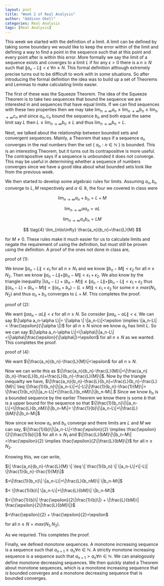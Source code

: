 ```yaml
---
layout: post
title: "Week 2 of Real Analysis"
author: "Addison Okell"
categories: Real Analysis
tags: [Real Analysis]
---
```


This week we started with the definition of a limit. A limit can be defined by taking some boundary we would like to keep the error within of the limit and defining a way to find a point in the sequence such that at this point and every point after is within this error. More formally we say the limit of a sequence exists and coverges to a limit $L$ if for any $\epsilon > 0$ there is a $n \geq N$ such that $\|a_n-L\|< \epsilon \ \forall n \geq N$. This formal definition although extremely precise turns out to be difficult to work with in some situations. So after introducing the formal definition the idea was to build up a set of Theorems and Lemmas to make calculating limits easier. 

The first of these was the Squeeze Theorem. The idea of the Squeeze Theorem is to take two sequences that bound the sequence we are interested in and sequences that have equal limits. If we can find sequences with these two properties then we may take $\lim_{n\to\infty} a_n \leq \lim_{n\to\infty} b_n \leq \lim_{n\to\infty} c_n$ and since $a_n, c_n$ bound the sequence $b_n$ and both equal the same limit say $L$ then $L \leq \lim_{n\to\infty} b_n \leq L$ and thus $\lim_{n\to\infty} b_n=L$.

Next, we talked about the relationship between bounded sets and convergent sequences. Mainly, a Theorem that says if a sequence $a_n$ converges in the real numbers then the set { $a_n:n\in \mathbb{N}$ } is bounded. This is an interesting Theorem, but it turns out its contrapositive is more useful. The contrapositive says if a sequence is unbounded it does not converge. This may be useful in determining whether a sequence of numbers converges since we have a good idea about what bounded sets look like from the previous week. 

We then started to develop some algebraic rules for limits. Assuming $a_n,b_n$ converge to $L,M$ respectively and $\alpha \in \mathbb{R}$, the four we covered in class were 

$$
\tag{1}
\lim_{n\to\infty} a_n+b_n=L+M 
$$

$$
\tag{2}
\lim_{n\to\infty} \alpha a_n=\alpha L 
$$

$$
\tag{3}
\lim_{n\to\infty} a_n b_n=LM
$$

$$
\tag{4}
\lim_{n\to\infty} \frac{a_n}{b_n}=\frac{L}{M}
$$

for $M \neq 0$. These rules make it much easier for us to calculate limits and negate the requirement of using the definition, but must still be proven using the definition. A proof of the ones not done in class are,

proof of (1):

We know $\|a_n-L\|<\epsilon_1$ for all $n \geq N_1$ and we know $\|b_n-M\|<\epsilon_2$ for all $n \geq N_2$. 
Then we know $\|a_n-L\|+\|b_n-M\|<\epsilon_1+\epsilon_2$. 
We also know by the triangle inequality $|(a_n-L)+(b_n-M)\| \leq \|a_n-L\|+\|b_n-L\|<\epsilon_1+\epsilon_2$ thus $\|(a_n-L)+(b_n-M)\|=\|(a_n+b_n)-(L+M)\|<\epsilon_1+\epsilon_2$ for some $n \geq max(N_1,N_2)$ and thus $a_n+b_n$ converges to $L+M$. This completes the proof.

proof of (2):

We want $\|\alpha a_n-\alpha L\|<\epsilon$ for all $n \geq N$.
So consider $\|\alpha a_n-\alpha L\|<\epsilon$.
We can say $\|\alpha a_n-\alpha L\|= \|\alpha \| \|a_n-L\|<\epsilon \implies \|a_n-L\|< \frac{\epsilon}{\|\alpha \|}$ for all $n \geq N$
since we know $a_n$ has limit $L$.
So we can say $\|\alpha a_n-\alpha L\|=\|\alpha\|\|a_n-L\|<\|\alpha\|\frac{\epsilon}{\|\alpha\|}=\epsilon$ for all $n \geq N$ as we wanted. This completes the proof.

proof of (4):

We want $\|\frac{a_n}{b_n}-\frac{L}{M}\|<\epsilon$ for all $n \geq N$. 

Now we can write this as $\|\frac{a_n}{b_n}-\frac{L}{M}\|=\|\frac{a_n}{b_n}-\frac{L}{b_n}+\frac{L}{b_n}-\frac{L}{M}\|$. Now by the triangle inequailty we have,
$\|\frac{a_n}{b_n}-\frac{L}{b_n}+\frac{L}{b_n}-\frac{L}{M}\| \leq \|\frac{1}{b_n}\|\|a_n-L\|+\|-L\|\|\frac{1}{b_n}-\frac{1}{M}\|= \|\frac{1}{b_n}\|\|a_n-L\|+\|\frac{L}{b_nM}\|\|b_n-M\|.$ Since we know $b_n$ is a bounded sequence by the earlier Theorem we know there is some $b$ that is a upper bound for the sequence so that $\|\frac{1}{b_n}\|\|a_n-L\|+\|\frac{L}{b_nM}\|\|b_n-M\|< \|\frac{1}{b}\|\|a_n-L\|+\|\frac{L}{bM}\|\|b_n-M\|$

Now since we know $a_n$ and $b_n$ converge and there limits are $L$ and $M$ we can say, $\|\frac{1}{b}\|\|a_n-L\|<\frac{\epsilon}{2} \implies \frac{\epsilon}{2\|\frac{1}{b}\|}$ for all $n \geq N_1$ and $\|\frac{L}{bM}\|\|b_n-M\|<\frac{\epsilon}{2} \implies \frac{\epsilon}{2\|\frac{L}{bM}\|}$ for all $n \geq N_2$.

Knowing this, we can write,

$\| \frac{a_n}{b_n}-\frac{L}{M} \| \leq \| \frac{1}{b_n} \| \|a_n-L\|+\|-L\| \|\frac{1}{b_n}-\frac{1}{M}\|$

$=\|\frac{1}{b_n}\| \|a_n-L\|+\|\frac{L}{b_nM}\| \|b_n-M\|$

$< \|\frac{1}{b}\| \|a_n-L\|+\|\frac{L}{bM}\| \|b_n-M\|$

$<\|\frac{1}{b}\| \frac{\epsilon}{2\|\frac{1}{b}\|} + \|\frac{L}{bM}\| \frac{\epsilon}{2\|\frac{L}{bM}\|}$

$=\frac{\epsilon}{2} + \frac{\epsilon}{2}=\epsilon$

for all $n \geq N=max(N_1,N_2)$.

As we requried. This completes the proof.

Finally, we defined monotone sequences. A monotone increasing sequence is a sequence such that $a_{n+1} \geq a_n \forall n\in \mathbb{N}$. A strictly monotone increasing sequence is a sequence such that $a_{n+1} > a_n \forall n\in \mathbb{N}$. We can analogously define monotone decreasing sequences. We then quickly stated a Theorem about monotone sequences, which is a monotone increasing sequence that is bounded converges and a monotone decreasing sequence that is bounded converges. 
